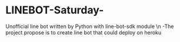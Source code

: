 # LINEBOT-Saturday-
Unofficial line bot written by Python with line-bot-sdk module \n
-The project propose is to create line bot that could deploy on heroku
